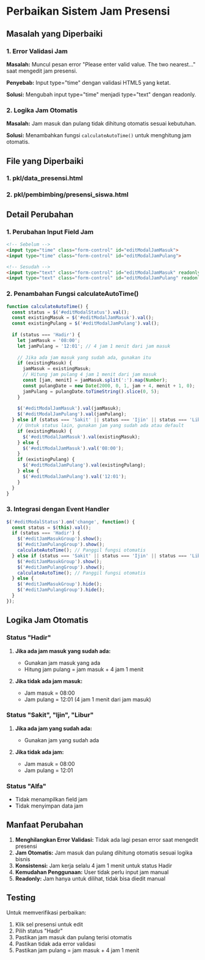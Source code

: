 # Perbaikan Sistem Jam Presensi

## Masalah yang Diperbaiki

### 1. Error Validasi Jam
**Masalah:** Muncul pesan error "Please enter valid value. The two nearest..." saat mengedit jam presensi.

**Penyebab:** Input type="time" dengan validasi HTML5 yang ketat.

**Solusi:** Mengubah input type="time" menjadi type="text" dengan readonly.

### 2. Logika Jam Otomatis
**Masalah:** Jam masuk dan pulang tidak dihitung otomatis sesuai kebutuhan.

**Solusi:** Menambahkan fungsi `calculateAutoTime()` untuk menghitung jam otomatis.

## File yang Diperbaiki

### 1. **pkl/data_presensi.html**
### 2. **pkl/pembimbing/presensi_siswa.html**

## Detail Perubahan

### 1. Perubahan Input Field Jam
```html
<!-- Sebelum -->
<input type="time" class="form-control" id="editModalJamMasuk">
<input type="time" class="form-control" id="editModalJamPulang">

<!-- Sesudah -->
<input type="text" class="form-control" id="editModalJamMasuk" readonly>
<input type="text" class="form-control" id="editModalJamPulang" readonly>
```

### 2. Penambahan Fungsi calculateAutoTime()
```javascript
function calculateAutoTime() {
  const status = $('#editModalStatus').val();
  const existingMasuk = $('#editModalJamMasuk').val();
  const existingPulang = $('#editModalJamPulang').val();
  
  if (status === 'Hadir') {
    let jamMasuk = '08:00';
    let jamPulang = '12:01'; // 4 jam 1 menit dari jam masuk
    
    // Jika ada jam masuk yang sudah ada, gunakan itu
    if (existingMasuk) {
      jamMasuk = existingMasuk;
      // Hitung jam pulang 4 jam 1 menit dari jam masuk
      const [jam, menit] = jamMasuk.split(':').map(Number);
      const pulangDate = new Date(2000, 0, 1, jam + 4, menit + 1, 0);
      jamPulang = pulangDate.toTimeString().slice(0, 5);
    }
    
    $('#editModalJamMasuk').val(jamMasuk);
    $('#editModalJamPulang').val(jamPulang);
  } else if (status === 'Sakit' || status === 'Ijin' || status === 'Libur') {
    // Untuk status lain, gunakan jam yang sudah ada atau default
    if (existingMasuk) {
      $('#editModalJamMasuk').val(existingMasuk);
    } else {
      $('#editModalJamMasuk').val('08:00');
    }
    if (existingPulang) {
      $('#editModalJamPulang').val(existingPulang);
    } else {
      $('#editModalJamPulang').val('12:01');
    }
  }
}
```

### 3. Integrasi dengan Event Handler
```javascript
$('#editModalStatus').on('change', function() {
  const status = $(this).val();
  if (status === 'Hadir') {
    $('#editJamMasukGroup').show();
    $('#editJamPulangGroup').show();
    calculateAutoTime(); // Panggil fungsi otomatis
  } else if (status === 'Sakit' || status === 'Ijin' || status === 'Libur') {
    $('#editJamMasukGroup').show();
    $('#editJamPulangGroup').show();
    calculateAutoTime(); // Panggil fungsi otomatis
  } else {
    $('#editJamMasukGroup').hide();
    $('#editJamPulangGroup').hide();
  }
});
```

## Logika Jam Otomatis

### Status "Hadir"
1. **Jika ada jam masuk yang sudah ada:**
   - Gunakan jam masuk yang ada
   - Hitung jam pulang = jam masuk + 4 jam 1 menit
   
2. **Jika tidak ada jam masuk:**
   - Jam masuk = 08:00
   - Jam pulang = 12:01 (4 jam 1 menit dari jam masuk)

### Status "Sakit", "Ijin", "Libur"
1. **Jika ada jam yang sudah ada:**
   - Gunakan jam yang sudah ada
   
2. **Jika tidak ada jam:**
   - Jam masuk = 08:00
   - Jam pulang = 12:01

### Status "Alfa"
- Tidak menampilkan field jam
- Tidak menyimpan data jam

## Manfaat Perubahan

1. **Menghilangkan Error Validasi:** Tidak ada lagi pesan error saat mengedit presensi
2. **Jam Otomatis:** Jam masuk dan pulang dihitung otomatis sesuai logika bisnis
3. **Konsistensi:** Jam kerja selalu 4 jam 1 menit untuk status Hadir
4. **Kemudahan Penggunaan:** User tidak perlu input jam manual
5. **Readonly:** Jam hanya untuk dilihat, tidak bisa diedit manual

## Testing

Untuk memverifikasi perbaikan:
1. Klik sel presensi untuk edit
2. Pilih status "Hadir"
3. Pastikan jam masuk dan pulang terisi otomatis
4. Pastikan tidak ada error validasi
5. Pastikan jam pulang = jam masuk + 4 jam 1 menit 